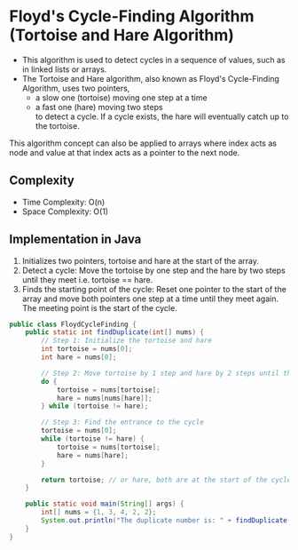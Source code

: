 # Floyd's Cycle-Finding Algorithm (Tortoise and Hare Algorithm)
- This algorithm is used to detect cycles in a sequence of values, such as in linked lists or arrays.
- The Tortoise and Hare algorithm, also known as Floyd's Cycle-Finding Algorithm, uses two pointers,  
  - a slow one (tortoise) moving one step at a time
  - a fast one (hare) moving two steps  
to detect a cycle. If a cycle exists, the hare will eventually catch up to the tortoise.  

This algorithm concept can also be applied to arrays where index acts as node and value at that index acts as a pointer to the next node.  

## Complexity
- Time Complexity: O(n)
- Space Complexity: O(1)

## Implementation in Java
1. Initializes two pointers, tortoise and hare at the start of the array.
2. Detect a cycle: Move the tortoise by one step and the hare by two steps until they meet i.e. tortoise == hare.
3. Finds the starting point of the cycle: Reset one pointer to the start of the array and move both pointers one step at a time until they meet again. The meeting point is the start of the cycle.  

```java
public class FloydCycleFinding {
    public static int findDuplicate(int[] nums) {
        // Step 1: Initialize the tortoise and hare
        int tortoise = nums[0];
        int hare = nums[0];

        // Step 2: Move tortoise by 1 step and hare by 2 steps until they meet
        do {
            tortoise = nums[tortoise];
            hare = nums[nums[hare]];
        } while (tortoise != hare);

        // Step 3: Find the entrance to the cycle
        tortoise = nums[0];
        while (tortoise != hare) {
            tortoise = nums[tortoise];
            hare = nums[hare];
        }

        return tortoise; // or hare, both are at the start of the cycle
    }

    public static void main(String[] args) {
        int[] nums = {1, 3, 4, 2, 2};
        System.out.println("The duplicate number is: " + findDuplicate(nums)); // Output: 2
    }
}
```